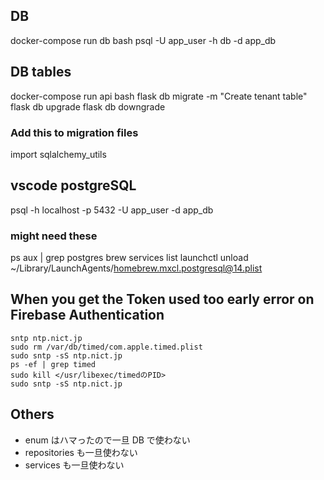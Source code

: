 ## DB

docker-compose run db bash
psql -U app_user -h db -d app_db


## DB tables

docker-compose run api bash
flask db migrate -m "Create tenant table"
flask db upgrade
flask db downgrade

### Add this to migration files
import sqlalchemy_utils

## vscode postgreSQL
psql -h localhost -p 5432 -U app_user -d app_db

### might need these
ps aux | grep postgres
brew services list
launchctl unload ~/Library/LaunchAgents/homebrew.mxcl.postgresql@14.plist

## When you get the Token used too early error on Firebase Authentication
```
sntp ntp.nict.jp
sudo rm /var/db/timed/com.apple.timed.plist
sudo sntp -sS ntp.nict.jp
ps -ef | grep timed
sudo kill </usr/libexec/timedのPID>
sudo sntp -sS ntp.nict.jp
```


## Others

- enum はハマったので一旦 DB で使わない
- repositories も一旦使わない
- services も一旦使わない
